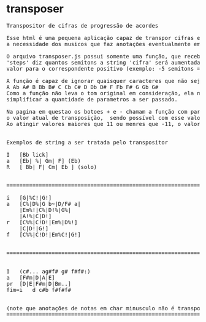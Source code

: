 # transposer
<pre>
Transpositor de cifras de progressão de acordes

Esse html é uma pequena aplicação capaz de transpor cifras e anotações de progressão de acordes em formato texto, facilitando rapidamente
a necessidade dos musicos que faz anotações eventualmente em bloco de notas ou similar.

O arquivo transposer.js possui somente uma função, que recebe um inteiro 'steps' e uma string 'cifra'.
'steps' diz quantos semitons a string 'cifra' será aumentada, se 'steps' for negativo a função converte esse 
valor para o correspondente positivo (exemplo: -5 semitons == +7semitons).

A função é capaz de ignorar quaisquer caracteres que não sejam no formato cifra, modificando apenas as seguintes ocorrências:
A Ab A# B Bb B# C Cb C# D Db D# F Fb F# G Gb G#
Como a função não leva o tom original em consideração, ela não irá gerar transposições com bemóis, a fim de
simplificar a quantidade de parametros a ser passado.

Na pagina em questao os botoes + e - chamam a função com parametro +1 e -1, respectivamente, o botao central armazena
o valor atual de transposição,  sendo possível com esse valor, resetar a string ao valor inicial.
Ao atingir valores maiores que 11 ou menres que -11, o valor do botão central retorna a 0.


Exemplos de string a ser tratada pelo transpositor

I   [Bb lick]
a   [Eb| %| Gm| F] (Eb)
R   [ Bb| F| Cm| Eb ] (solo)


=============================================================

i   [G|%C!|G!]
a   [C%|D%|G b~|D/F# a|
    |Em%!|C%|D!%|G%|
    |A!%|C|D!]
r   [C%%|C!D!|Em%|D%!]
    |C|D!|G!]
f   [C%%|C!D!|Em%C!|G!]


=============================================================


I   (c#... ag#f# g# f#f#:)
a   [F#m|D|A|E]
pr  [D|E|F#m|D|Bm..]
fim=i   d c#b f#f#f#


(note que anotações de notas em char minusculo não é transposta)
=============================================================
</pre>
